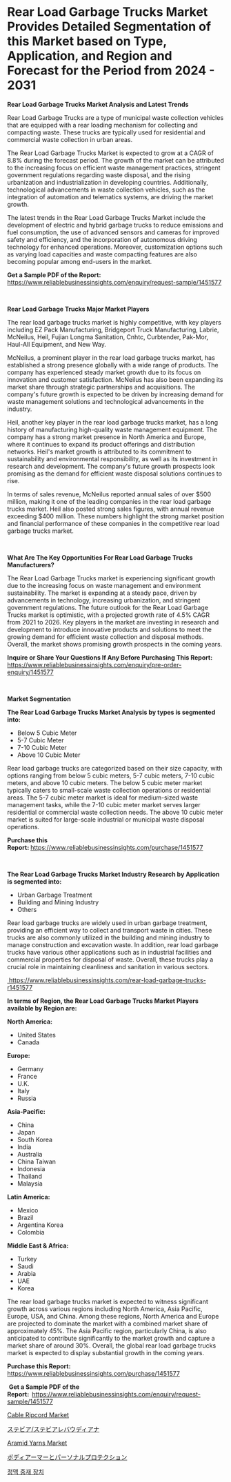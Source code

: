 <p><h1>Rear Load Garbage Trucks Market Provides Detailed Segmentation of this Market based on Type, Application, and Region and Forecast for the Period from 2024 - 2031</h1></p><p><strong>Rear Load Garbage Trucks Market Analysis and Latest Trends</strong></p>
<p><p>Rear Load Garbage Trucks are a type of municipal waste collection vehicles that are equipped with a rear loading mechanism for collecting and compacting waste. These trucks are typically used for residential and commercial waste collection in urban areas.</p><p>The Rear Load Garbage Trucks Market is expected to grow at a CAGR of 8.8% during the forecast period. The growth of the market can be attributed to the increasing focus on efficient waste management practices, stringent government regulations regarding waste disposal, and the rising urbanization and industrialization in developing countries. Additionally, technological advancements in waste collection vehicles, such as the integration of automation and telematics systems, are driving the market growth.</p><p>The latest trends in the Rear Load Garbage Trucks Market include the development of electric and hybrid garbage trucks to reduce emissions and fuel consumption, the use of advanced sensors and cameras for improved safety and efficiency, and the incorporation of autonomous driving technology for enhanced operations. Moreover, customization options such as varying load capacities and waste compacting features are also becoming popular among end-users in the market.</p></p>
<p><strong>Get a Sample PDF of the Report:&nbsp;</strong> <a href="https://www.reliablebusinessinsights.com/enquiry/request-sample/1451577">https://www.reliablebusinessinsights.com/enquiry/request-sample/1451577</a></p>
<p>&nbsp;</p>
<p><strong>Rear Load Garbage Trucks Major Market Players</strong></p>
<p><p>The rear load garbage trucks market is highly competitive, with key players including EZ Pack Manufacturing, Bridgeport Truck Manufacturing, Labrie, McNeilus, Heil, Fujian Longma Sanitation, Cnhtc, Curbtender, Pak-Mor, Haul-All Equipment, and New Way.</p><p>McNeilus, a prominent player in the rear load garbage trucks market, has established a strong presence globally with a wide range of products. The company has experienced steady market growth due to its focus on innovation and customer satisfaction. McNeilus has also been expanding its market share through strategic partnerships and acquisitions. The company's future growth is expected to be driven by increasing demand for waste management solutions and technological advancements in the industry.</p><p>Heil, another key player in the rear load garbage trucks market, has a long history of manufacturing high-quality waste management equipment. The company has a strong market presence in North America and Europe, where it continues to expand its product offerings and distribution networks. Heil's market growth is attributed to its commitment to sustainability and environmental responsibility, as well as its investment in research and development. The company's future growth prospects look promising as the demand for efficient waste disposal solutions continues to rise.</p><p>In terms of sales revenue, McNeilus reported annual sales of over $500 million, making it one of the leading companies in the rear load garbage trucks market. Heil also posted strong sales figures, with annual revenue exceeding $400 million. These numbers highlight the strong market position and financial performance of these companies in the competitive rear load garbage trucks market.</p></p>
<p>&nbsp;</p>
<p><strong>What Are The Key Opportunities For Rear Load Garbage Trucks Manufacturers?</strong></p>
<p><p>The Rear Load Garbage Trucks market is experiencing significant growth due to the increasing focus on waste management and environment sustainability. The market is expanding at a steady pace, driven by advancements in technology, increasing urbanization, and stringent government regulations. The future outlook for the Rear Load Garbage Trucks market is optimistic, with a projected growth rate of 4.5% CAGR from 2021 to 2026. Key players in the market are investing in research and development to introduce innovative products and solutions to meet the growing demand for efficient waste collection and disposal methods. Overall, the market shows promising growth prospects in the coming years.</p></p>
<p><strong>Inquire or Share Your Questions If Any Before Purchasing This Report:</strong> <a href="https://www.reliablebusinessinsights.com/enquiry/pre-order-enquiry/1451577">https://www.reliablebusinessinsights.com/enquiry/pre-order-enquiry/1451577</a></p>
<p>&nbsp;</p>
<p><strong>Market Segmentation</strong></p>
<p><strong>The Rear Load Garbage Trucks Market Analysis by types is segmented into:</strong></p>
<p><ul><li>Below 5 Cubic Meter</li><li>5-7 Cubic Meter</li><li>7-10 Cubic Meter</li><li>Above 10 Cubic Meter</li></ul></p>
<p><p>Rear load garbage trucks are categorized based on their size capacity, with options ranging from below 5 cubic meters, 5-7 cubic meters, 7-10 cubic meters, and above 10 cubic meters. The below 5 cubic meter market typically caters to small-scale waste collection operations or residential areas. The 5-7 cubic meter market is ideal for medium-sized waste management tasks, while the 7-10 cubic meter market serves larger residential or commercial waste collection needs. The above 10 cubic meter market is suited for large-scale industrial or municipal waste disposal operations.</p></p>
<p><strong>Purchase this Report:&nbsp;</strong><a href="https://www.reliablebusinessinsights.com/purchase/1451577">https://www.reliablebusinessinsights.com/purchase/1451577</a></p>
<p>&nbsp;</p>
<p><strong>The Rear Load Garbage Trucks Market Industry Research by Application is segmented into:</strong></p>
<p><ul><li>Urban Garbage Treatment</li><li>Building and Mining Industry</li><li>Others</li></ul></p>
<p><p>Rear load garbage trucks are widely used in urban garbage treatment, providing an efficient way to collect and transport waste in cities. These trucks are also commonly utilized in the building and mining industry to manage construction and excavation waste. In addition, rear load garbage trucks have various other applications such as in industrial facilities and commercial properties for disposal of waste. Overall, these trucks play a crucial role in maintaining cleanliness and sanitation in various sectors.</p></p>
<p><a href="https://www.reliablebusinessinsights.com/rear-load-garbage-trucks-r1451577">&nbsp;https://www.reliablebusinessinsights.com/rear-load-garbage-trucks-r1451577</a></p>
<p><strong>In terms of Region, the Rear Load Garbage Trucks Market Players available by Region are:</strong></p>
<p>
    <p> <strong> North America: </strong>
        <ul>
            <li>United States</li>
            <li>Canada</li>
        </ul>
        </p> 
    <p> <strong> Europe: </strong>
        <ul>
            <li>Germany</li>
            <li>France</li>
            <li>U.K.</li>
            <li>Italy</li>
            <li>Russia</li>
        </ul>
        </p> 
    <p> <strong> Asia-Pacific: </strong>
        <ul>
            <li>China</li>
            <li>Japan</li>
            <li>South Korea</li>
            <li>India</li>
            <li>Australia</li>
            <li>China Taiwan</li>
            <li>Indonesia</li>
            <li>Thailand</li>
            <li>Malaysia</li>
        </ul>
        </p> 
    <p> <strong> Latin America: </strong>
        <ul>
            <li>Mexico</li>
            <li>Brazil</li>
            <li>Argentina Korea</li>
            <li>Colombia</li>
        </ul>
        </p> 
    <p> <strong> Middle East & Africa: </strong>
        <ul>
            <li>Turkey</li>
            <li>Saudi</li>
            <li>Arabia</li>
            <li>UAE</li>
            <li>Korea</li>
        </ul>
    </p>
    </p>
<p><p>The rear load garbage trucks market is expected to witness significant growth across various regions including North America, Asia Pacific, Europe, USA, and China. Among these regions, North America and Europe are projected to dominate the market with a combined market share of approximately 45%. The Asia Pacific region, particularly China, is also anticipated to contribute significantly to the market growth and capture a market share of around 30%. Overall, the global rear load garbage trucks market is expected to display substantial growth in the coming years.</p></p>
<p><strong>Purchase this Report: </strong><a href="https://www.reliablebusinessinsights.com/purchase/1451577">https://www.reliablebusinessinsights.com/purchase/1451577</a></p>
<p>&nbsp;<strong>Get a Sample PDF of the Report:&nbsp;&nbsp;</strong><a href="https://www.reliablebusinessinsights.com/enquiry/request-sample/1451577">https://www.reliablebusinessinsights.com/enquiry/request-sample/1451577</a></p>
<p><strong></strong></p>
<p><p><a href="https://github.com/AlysaLedner2023/Market-Research-Report-List-1/blob/main/cable-ripcord-market.md">Cable Ripcord Market</a></p><p><a href="https://github.com/DemarcusKuhlman/Market-Research-Report-List-1/blob/main/6519773121043.md">ステビア/ステビアレバウディアナ</a></p><p><a href="https://github.com/Sherrillcrooksxa8i18ucf2m/Market-Research-Report-List-2/blob/main/aramid-yarns-market.md">Aramid Yarns Market</a></p><p><a href="https://github.com/lily-u-genius/Market-Research-Report-List-2/blob/main/1859448121042.md">ボディアーマーとパーソナルプロテクション</a></p><p><a href="https://github.com/rrmadityapu/Market-Research-Report-List-1/blob/main/8855250113038.md">정맥 중재 장치</a></p></p>